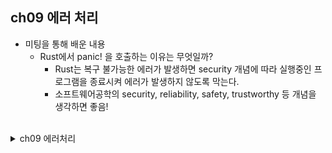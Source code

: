 ## ch09 에러 처리
- 미팅을 통해 배운 내용
    - Rust에서 panic! 을 호출하는 이유는 무엇일까?
        - Rust는 복구 불가능한 에러가 발생하면 security 개념에 따라 실행중인 프로그램을 종료시켜 에러가 발생하지 않도록 막는다.
        - 소프트웨어공학의 security, reliability, safety, trustworthy 등 개념을 생각하면 좋음!   <br/><br/>


<details>
<summary> ch09 에러처리 </summary>

### 학습내용
- 복구 가능한 에러를 위한 Result\<T, E> 타입
- 복구 불가능한 에러를 위한 panic! 매크로
<br/> <br/> 

## panic! 매크로
- panic!이 발생하면 되감기(unwinding)를 시작하는데 패닉을 발생시킨 함수로부터 스택을 거꾸로 훑어가면서 데이터를 청소한다는 의미이다
- 프로그램이 데이터 정리 작업 없이 즉각 종료되는 대안인 그만두기(aborting)를 선택할 수 있다
- 프로젝트 내에서 결과 바이너리를 가능한 한 작게 만들고 싶다면 aboring 방식을 쓰면 된다
    - Cargo.toml 에 아래의 코드를 적어주면 된다
    ~~~
    [profile.release]
    panic = 'abort'
    ~~~
    - 릴리스 모드에서 패닉이 발생하면 aborting 방식으로 즉각 종료되는 것을 의미한다
<br/><br/>
- 명시적 호출
    ~~~
    fn main() {
        panic!("crash and burn");
    }
    ~~~
    - 실행 결과
    ~~~
    thread 'main' panicked at src/main.rs:2:5:
    crash and burn
    note: run with `RUST_BACKTRACE=1` environment variable to display a backtrace
    ~~~
    - 패닉이 발생한 소스 코드 지점과 메시지, 에러 메시지를 확인할 수 있다
<br/><br/>
-  유효하지 않은 인덱스 접근
    ~~~
    fn main() {
        let v = vec![1,2,3];
        v [99];
    }
    ~~~
    - 실행 결과
    ~~~
    cargo run
        Compiling panic v0.1.0 (/Users/byul/learning-rust/ch09/panic)
        Finished `dev` profile [unoptimized + debuginfo] target(s) in 0.14s
        Running `target/debug/panic`
    thread 'main' panicked at src/main.rs:7:7:
    index out of bounds: the len is 3 but the index is 99
    note: run with `RUST_BACKTRACE=1` environment variable to display a backtrace
    ~~~
    - `[]`의 사용은 어떤 요소의 반환을 가정하지만 유효하지 않은 인덱스를 넘기게 되면 러스트가 반환할 요소가 없어서 패닉을 일으킨다
    - 버퍼 오버리드 (buffer overread)
        - 데이터 구조의 끝을 넘어서 읽는 시도로 메모리가 해당 데이터 구조의 소유가 아닐지라도 데이터 구조의 해당 요소에 상응하는 메모리 위치에 있는 모든 값을 가져온다
    - 백트레이스 (backtrace)
        - 어떤 지점에 도달하기까지 호출한 모든 함수의 목록이다
        - RUST_BACKTRACE 환경 변수를 0이 아닌 값으로 설정하면 된다
        - '0'으로 입력하면 백트레이스가 비활성화된다
<br/><br/>
### Result로 복구 가능한 에러 처리하기
- match 표현식을 사용한 Result 배리언트 처리하기 (Ok, Error)
    ~~~
    let greeting_file_result = File::open("hello.txt");

    let greeting_file = match greeting_file_result {
        Ok(file) => file,
        Err(error) => panic!("Problem opening the file: {:?}", error),
    };
    ~~~
    - 결과가 Ok일 때 Ok 배리언트 내부의 file 값을 반환하고, Err일 때 panic!을 발생시킨다.
    <br/><br/>
- 다른 종류의 에러를 다른 방식으로 처리하기
    ~~~
    let greeting_file_result = File::open("hello.txt");

    let greeting_file = match greeting_file_result {
        Ok(file) => file,
        Err(error) => match error.kind() {
            ErrorKind::NotFound => match File::create("hello.txt") {
                Ok(fc) => fc,
                Err(e) => panic!("Problem creating the file: {:?}", e),
            },
            other_error => {
                panic!("Problem opening the file: {:?}", other_error);
            }
        },
    };
    ~~~
    - File::open이 반환하는 Err배리언트 값의 타입은 `io::Error`로 표준 라이브러리에서 제공하는 구조체이다
    - `kind` 메서드를 호출하여 `io::ErrorKind` 값을 얻어올 수 있다
    - ErrorKind 열거형의 `NotFound` 배리언트에 대한 매칭을 한번 더 수행한다
    - 위 코드는 중복된 match 표현식이 많다 <br/><br/>
- unwrap_or_else 메서드와 클로저
    ~~~
    let greeting_file_result = File::open("hello.txt");

    let greeting_file = File::open("Hello.txt").unwrap_or_else(|error| {
        if error.kind() == ErrorKind::NotFound {
            File::create("Hello.txt").unwrap_or_else(|error| {
                panic!("problem creating the file {:?}", error);
            })
        } else {
            panic!("problem opening the file: {:?}", error);
        }
    });
    ~~~
    - Result\<T, E>타입에는 클로저를 사용하는 여러 메서드가 있다
    - 이 메서드들로 값을 처리하면 match보다 간결하게 만들 수 있다
    - unwrap 메서드는 match 구문과 비슷한 구현을 한 숏컷 메서드로 Result 값이 Ok 배리언트라면 Ok 내의 값을 반환하고 Err 배리언트라면 panic! 메서드를 호출할 것이다
    - unwrap 메서드 사용 예시
    ~~~
    let open_file = File::open("hello.txt").unwrap();
    ~~~
    - 실행결과
    ~~~
    thread 'main' panicked at src/main.rs:39:45:
    called `Result::unwrap()` on an `Err` value: Os { code: 2, kind: NotFound, message: "No such file or directory" }
    note: run with `RUST_BACKTRACE=1` environment variable to display a backtrace
    ~~~
    - panic!의 기본 메시지만 출력된다 <br/><br/>
    - expect 메서드 사용 예시
    ~~~
    let open_file = File::open("hello.txt")
        .expect("hello.txt shoule be included in this project.");
    ~~~
    - 실행결과
    ~~~
    thread 'main' panicked at src/main.rs:40:10:
    hello.txt shoule be included in this project.: Os { code: 2, kind: NotFound, message: "No such file or directory" }
    note: run with `RUST_BACKTRACE=1` environment variable to display a backtrace
    ~~~
    - unwrap 메서드 대신 expect 메서드를 사용하면 panic! 매크로가 호출되었을 때 에러 메시지를 설정할 수 있다.<br/><br/>
- 에러 전파하기
    - 함수의 구현체에서 실패할 수도 있는 무언가를 호출할 때, 이 함수에서 에러를 처리하는 대신 호출하는 코드 쪽으로 에러를 반환하는 것을 에러 전파하기(error propagation)라고 한다
    ~~~
    use std::fs::File;
    use std::io::{self, Read};

    fn read_username_from_file() -> Result<String, io::Error> {
        let username_file_result = File::open("hello.txt");

        let mut username_file = match username_file_result {
            Ok(file) => file,
            Err(e) => return Err(e),
        };

        let mut username = String::new();

        match username_file.read_to_string(&mut username) {
            Ok(_) => Ok(username),
            Err(e) => Err(e),
        }
    }
    ~~~
    - 이 함수가 문제없이 성공하면, 함수를 호출한 코드는 String을 담은 Ok값을 받을 것이다
    - File::open이 실패하거나 성공하더라도 read_to_string이 실패할 수도 있기 때문에 2번의 match가 진행된다
    - 이 코드를 호출하는 코드는 Ok값 혹은 Err값을 처리하게 될 것이다
    - Err 값을 얻었다면 panic! 호출 혹은 기본 사용자 이름 설정 등 여러 시도를 할 수 있다
- 에러 전파를 위한 숏컷: ? 연산자
    ~~~
    use std::fs::File;
    use std::io::{self, Read};

    fn read_username_from_file() -> Result<String, io::Error> {
        let mut username_file = File::open("hello.txt")?;
        let mut username = String::new();
        username_file.read_to_string(&mut username)?;
        Ok(username)
    }
    ~~~
    - match 표현식과 거의 같은 방식으로 작동한다
    - Result의 값이 Ok라면 Ok 안의 값이 얻어지고 Err라면 return 키워드로 Err의 값이 반환될 것이다
    - match 표현식과 ? 연산자의 차이점은, `? 연산자의 에러값은 from  함수를 거친다`는 것이다
    - 모든 에러를 하나의 에러 타입으로 반환할 때 유용하다 <br/><br/>
- ? 연산자 뒤에 메서드 호출 연결하기
    ~~~
    fn read_username_from_file() -> Result<String, io::Error> {
        let mut username = String::new();
        
        File::open("hello.txt")?.read_to_string(&mut username)?;

        Ok(username)
    }
    ~~~
- fs::read_to_string 사용하기
    ~~~
    use std::fs;
    use std::io;

    fn read_username_from_file() -> Result<String, io::Error> {
        fs::read_to_string("hello.txt");
    }
    ~~~

- ? 연산자가 사용될 수 있는 곳
    - 사용된 값과 호환 가능한 반환 타입을 가진 함수에서만 사용될 수 있다
    ~~~
    use std::fs::File;

    fn main() {
        let greeting_file = File::open("hello.txt")?;
    }
    ~~~
    - 실행 결과
    ~~~
    error[E0277]: the `?` operator can only be used in a function that returns `Result` or `Option` (or another type that implements `FromResidual`)
      --> src/main.rs:4:48
      |
    3 | fn main() {
      | --------- this function should return `Result` or `Option` to accept `?`
    4 |     let greeting_file = File::open("hello.txt")?;
      |                                                ^ cannot use the `?` operator in a function that returns `()`
      |
      = help: the trait `FromResidual<Result<Infallible, std::io::Error>>` is not implemented for `()`
    ~~~
    - ? 연산자는 Result, Option 혹은 FromResidual을 구현한 타입을 반환하는 함수에서만 사용될 수 있다<br/><br/>
- Option\<T>값에 대한 ? 연산자 이용
    ~~~
    fn last_char_of_first_line(text:&str) -> Option<char> {
        text.lines().next()?.chars().last()
    }
    ~~~
- Result와 Option을 반환하는 함수에 대해 각각 ? 연산자를 쓸 수 있지만, 이를 섞어서 사용할 수는 없다
- ? 연산자는 자동으로 변환할 수 없지만, Result의 ok 메서드 혹은 Option의 ok_or 메서드 같은 것을 통해 명시적으로 변환할 수 있다

- Result 값에 대한 ? 사용 가능하게 하기
    ~~~
    use std::error::Error;
    use std::fs::File;

    fn main() -> Result<(), Box<dyn Error>> {
        let greeting_file = File::open("hello.txt")?;

        Ok(())
    }
    ~~~
    - main 함수가 Result<(), E>를 반환하게 되면 실행파일은 Ok(()) 를 반환할 경우 0 값으로 종료되고 Err 값을 반환할 경우 0이 아닌 값으로 종료된다
    - C로 작성된 실행파일은 종료될 때 정숫값을 반환한다
        - 0: 성공적으로 종료된 프로그램
        - 0 이 아닌 정수: 에러 발생
    - Rust도 C의 규칙과 호환될 목적으로 실행파일이 정숫값으로 반환한다

</details>
